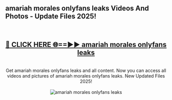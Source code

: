 <h2>amariah morales onlyfans leaks Videos And Photos - Update Files 2025!</h2>
<br>
<div align="center">
<h2><a href="https://top-ai-tools.click/QrbHav" rel="nofollow">🔴 CLICK HERE 🌐==►► amariah morales onlyfans leaks</a></h2>
<br>
Get amariah morales onlyfans leaks and all content. Now you can access all videos and pictures of amariah morales onlyfans leaks. New Updated Files 2025!
<br>
<br>
<a href="https://top-ai-tools.click/QrbHav" rel="nofollow" data-target="animated-image.originalLink"><img src="https://i.ibb.co.com/WyWwxjT/player-gif2.gif" alt="amariah morales onlyfans leaks" style="max-width: 100%; display: inline-block;" data-target="animated-image.originalImage"></a>
</div>
<br>